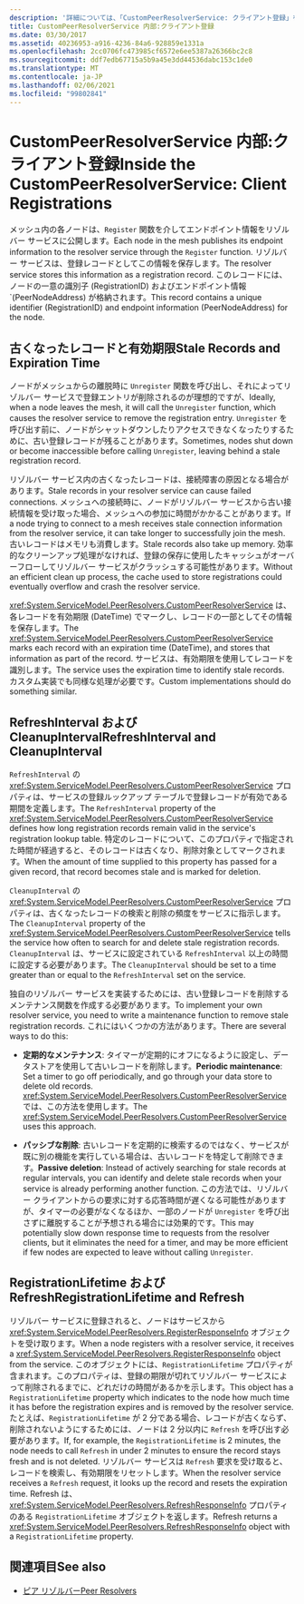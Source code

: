 ```yaml
---
description: '詳細については、「CustomPeerResolverService: クライアント登録」を参照してください。'
title: CustomPeerResolverService 内部:クライアント登録
ms.date: 03/30/2017
ms.assetid: 40236953-a916-4236-84a6-928859e1331a
ms.openlocfilehash: 2cc0706fc473985cf6572e6ee5387a26366bc2c8
ms.sourcegitcommit: ddf7edb67715a5b9a45e3dd44536dabc153c1de0
ms.translationtype: MT
ms.contentlocale: ja-JP
ms.lasthandoff: 02/06/2021
ms.locfileid: "99802841"
---
```

# <a name="inside-the-custompeerresolverservice-client-registrations"></a><span data-ttu-id="3dbd3-103">CustomPeerResolverService 内部:クライアント登録</span><span class="sxs-lookup"><span data-stu-id="3dbd3-103">Inside the CustomPeerResolverService: Client Registrations</span></span>

<span data-ttu-id="3dbd3-104">メッシュ内の各ノードは、`Register` 関数を介してエンドポイント情報をリゾルバー サービスに公開します。</span><span class="sxs-lookup"><span data-stu-id="3dbd3-104">Each node in the mesh publishes its endpoint information to the resolver service through the `Register` function.</span></span> <span data-ttu-id="3dbd3-105">リゾルバー サービスは、登録レコードとしてこの情報を保存します。</span><span class="sxs-lookup"><span data-stu-id="3dbd3-105">The resolver service stores this information as a registration record.</span></span> <span data-ttu-id="3dbd3-106">このレコードには、ノードの一意の識別子 (RegistrationID) およびエンドポイント情報 \`(PeerNodeAddress) が格納されます。</span><span class="sxs-lookup"><span data-stu-id="3dbd3-106">This record contains a unique identifier (RegistrationID) and endpoint information (PeerNodeAddress) for the node.</span></span>  
  
## <a name="stale-records-and-expiration-time"></a><span data-ttu-id="3dbd3-107">古くなったレコードと有効期限</span><span class="sxs-lookup"><span data-stu-id="3dbd3-107">Stale Records and Expiration Time</span></span>  

 <span data-ttu-id="3dbd3-108">ノードがメッシュからの離脱時に `Unregister` 関数を呼び出し、それによってリゾルバー サービスで登録エントリが削除されるのが理想的ですが、</span><span class="sxs-lookup"><span data-stu-id="3dbd3-108">Ideally, when a node leaves the mesh, it will call the `Unregister` function, which causes the resolver service to remove the registration entry.</span></span> <span data-ttu-id="3dbd3-109">`Unregister` を呼び出す前に、ノードがシャットダウンしたりアクセスできなくなったりするために、古い登録レコードが残ることがあります。</span><span class="sxs-lookup"><span data-stu-id="3dbd3-109">Sometimes, nodes shut down or become inaccessible before calling `Unregister`, leaving behind a stale registration record.</span></span>  
  
 <span data-ttu-id="3dbd3-110">リゾルバー サービス内の古くなったレコードは、接続障害の原因となる場合があります。</span><span class="sxs-lookup"><span data-stu-id="3dbd3-110">Stale records in your resolver service can cause failed connections.</span></span> <span data-ttu-id="3dbd3-111">メッシュへの接続時に、ノードがリゾルバー サービスから古い接続情報を受け取った場合、メッシュへの参加に時間がかかることがあります。</span><span class="sxs-lookup"><span data-stu-id="3dbd3-111">If a node trying to connect to a mesh receives stale connection information from the resolver service, it can take longer to successfully join the mesh.</span></span> <span data-ttu-id="3dbd3-112">古いレコードはメモリも消費します。</span><span class="sxs-lookup"><span data-stu-id="3dbd3-112">Stale records also take up memory.</span></span> <span data-ttu-id="3dbd3-113">効率的なクリーンアップ処理がなければ、登録の保存に使用したキャッシュがオーバーフローしてリゾルバー サービスがクラッシュする可能性があります。</span><span class="sxs-lookup"><span data-stu-id="3dbd3-113">Without an efficient clean up process, the cache used to store registrations could eventually overflow and crash the resolver service.</span></span>  
  
 <span data-ttu-id="3dbd3-114"><xref:System.ServiceModel.PeerResolvers.CustomPeerResolverService> は、各レコードを有効期限 (DateTime) でマークし、レコードの一部としてその情報を保存します。</span><span class="sxs-lookup"><span data-stu-id="3dbd3-114">The <xref:System.ServiceModel.PeerResolvers.CustomPeerResolverService> marks each record with an expiration time (DateTime), and stores that information as part of the record.</span></span> <span data-ttu-id="3dbd3-115">サービスは、有効期限を使用してレコードを識別します。</span><span class="sxs-lookup"><span data-stu-id="3dbd3-115">The service uses the expiration time to identify stale records.</span></span> <span data-ttu-id="3dbd3-116">カスタム実装でも同様な処理が必要です。</span><span class="sxs-lookup"><span data-stu-id="3dbd3-116">Custom implementations should do something similar.</span></span>  
  
## <a name="refreshinterval-and-cleanupinterval"></a><span data-ttu-id="3dbd3-117">RefreshInterval および CleanupInterval</span><span class="sxs-lookup"><span data-stu-id="3dbd3-117">RefreshInterval and CleanupInterval</span></span>  

 <span data-ttu-id="3dbd3-118">`RefreshInterval` の <xref:System.ServiceModel.PeerResolvers.CustomPeerResolverService> プロパティは、サービスの登録ルックアップ テーブルで登録レコードが有効である期間を定義します。</span><span class="sxs-lookup"><span data-stu-id="3dbd3-118">The `RefreshInterval` property of the <xref:System.ServiceModel.PeerResolvers.CustomPeerResolverService> defines how long registration records remain valid in the service's registration lookup table.</span></span> <span data-ttu-id="3dbd3-119">特定のレコードについて、このプロパティで指定された時間が経過すると、そのレコードは古くなり、削除対象としてマークされます。</span><span class="sxs-lookup"><span data-stu-id="3dbd3-119">When the amount of time supplied to this property has passed for a given record, that record becomes stale and is marked for deletion.</span></span>  
  
 <span data-ttu-id="3dbd3-120">`CleanupInterval` の <xref:System.ServiceModel.PeerResolvers.CustomPeerResolverService> プロパティは、古くなったレコードの検索と削除の頻度をサービスに指示します。</span><span class="sxs-lookup"><span data-stu-id="3dbd3-120">The `CleanupInterval` property of the <xref:System.ServiceModel.PeerResolvers.CustomPeerResolverService> tells the service how often to search for and delete stale registration records.</span></span> <span data-ttu-id="3dbd3-121">`CleanupInterval` は、サービスに設定されている `RefreshInterval` 以上の時間に設定する必要があります。</span><span class="sxs-lookup"><span data-stu-id="3dbd3-121">The `CleanupInterval` should be set to a time greater than or equal to the `RefreshInterval` set on the service.</span></span>  
  
 <span data-ttu-id="3dbd3-122">独自のリゾルバー サービスを実装するためには、古い登録レコードを削除するメンテナンス関数を作成する必要があります。</span><span class="sxs-lookup"><span data-stu-id="3dbd3-122">To implement your own resolver service, you need to write a maintenance function to remove stale registration records.</span></span> <span data-ttu-id="3dbd3-123">これにはいくつかの方法があります。</span><span class="sxs-lookup"><span data-stu-id="3dbd3-123">There are several ways to do this:</span></span>  
  
- <span data-ttu-id="3dbd3-124">**定期的なメンテナンス**: タイマーが定期的にオフになるように設定し、データストアを使用して古いレコードを削除します。</span><span class="sxs-lookup"><span data-stu-id="3dbd3-124">**Periodic maintenance**: Set a timer to go off periodically, and go through your data store to delete old records.</span></span> <span data-ttu-id="3dbd3-125"><xref:System.ServiceModel.PeerResolvers.CustomPeerResolverService> では、この方法を使用します。</span><span class="sxs-lookup"><span data-stu-id="3dbd3-125">The <xref:System.ServiceModel.PeerResolvers.CustomPeerResolverService> uses this approach.</span></span>  
  
- <span data-ttu-id="3dbd3-126">**パッシブな削除**: 古いレコードを定期的に検索するのではなく、サービスが既に別の機能を実行している場合は、古いレコードを特定して削除できます。</span><span class="sxs-lookup"><span data-stu-id="3dbd3-126">**Passive deletion**: Instead of actively searching for stale records at regular intervals, you can identify and delete stale records when your service is already performing another function.</span></span> <span data-ttu-id="3dbd3-127">この方法では、リゾルバー クライアントからの要求に対する応答時間が遅くなる可能性がありますが、タイマーの必要がなくなるほか、一部のノードが `Unregister` を呼び出さずに離脱することが予想される場合には効果的です。</span><span class="sxs-lookup"><span data-stu-id="3dbd3-127">This may potentially slow down response time to requests from the resolver clients, but it eliminates the need for a timer, and may be more efficient if few nodes are expected to leave without calling `Unregister`.</span></span>  
  
## <a name="registrationlifetime-and-refresh"></a><span data-ttu-id="3dbd3-128">RegistrationLifetime および Refresh</span><span class="sxs-lookup"><span data-stu-id="3dbd3-128">RegistrationLifetime and Refresh</span></span>  

 <span data-ttu-id="3dbd3-129">リゾルバー サービスに登録されると、ノードはサービスから <xref:System.ServiceModel.PeerResolvers.RegisterResponseInfo> オブジェクトを受け取ります。</span><span class="sxs-lookup"><span data-stu-id="3dbd3-129">When a node registers with a resolver service, it receives a <xref:System.ServiceModel.PeerResolvers.RegisterResponseInfo> object from the service.</span></span> <span data-ttu-id="3dbd3-130">このオブジェクトには、`RegistrationLifetime` プロパティが含まれます。このプロパティは、登録の期限が切れてリゾルバー サービスによって削除されるまでに、どれだけの時間があるかを示します。</span><span class="sxs-lookup"><span data-stu-id="3dbd3-130">This object has a `RegistrationLifetime` property which indicates to the node how much time it has before the registration expires and is removed by the resolver service.</span></span> <span data-ttu-id="3dbd3-131">たとえば、`RegistrationLifetime` が 2 分である場合、レコードが古くならず、削除されないようにするためには、ノードは 2 分以内に `Refresh` を呼び出す必要があります。</span><span class="sxs-lookup"><span data-stu-id="3dbd3-131">If, for example, the `RegistrationLifetime` is 2 minutes, the node needs to call `Refresh` in under 2 minutes to ensure the record stays fresh and is not deleted.</span></span> <span data-ttu-id="3dbd3-132">リゾルバー サービスは `Refresh` 要求を受け取ると、レコードを検索し、有効期限をリセットします。</span><span class="sxs-lookup"><span data-stu-id="3dbd3-132">When the resolver service receives a `Refresh` request, it looks up the record and resets the expiration time.</span></span> <span data-ttu-id="3dbd3-133">Refresh は、<xref:System.ServiceModel.PeerResolvers.RefreshResponseInfo> プロパティのある `RegistrationLifetime` オブジェクトを返します。</span><span class="sxs-lookup"><span data-stu-id="3dbd3-133">Refresh returns a <xref:System.ServiceModel.PeerResolvers.RefreshResponseInfo> object with a `RegistrationLifetime` property.</span></span>  
  
## <a name="see-also"></a><span data-ttu-id="3dbd3-134">関連項目</span><span class="sxs-lookup"><span data-stu-id="3dbd3-134">See also</span></span>

- [<span data-ttu-id="3dbd3-135">ピア リゾルバー</span><span class="sxs-lookup"><span data-stu-id="3dbd3-135">Peer Resolvers</span></span>](peer-resolvers.md)
